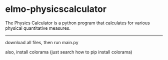 # elmo-physicscalculator
The Physics Calculator is a python program that calculates for various physical quantitative measures. 

---
download all files, then run main.py 

also, install colorama (just search how to pip install colorama)
